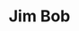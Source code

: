 ---
title: "Jim Bob"
summary: "James Robert Morrison, known as Jim Bob, is a British musician and author. He was the singer of indie punk band Carter the Unstoppable Sex Machine."
slug: "jim-bob"
image: "jim-bob.jpg"
apple_music_artist_url: "https://music.apple.com/gb/artist/jim-bob/160104554"
wikipedia_url: "https://en.wikipedia.org/wiki/Jim_Bob"
---